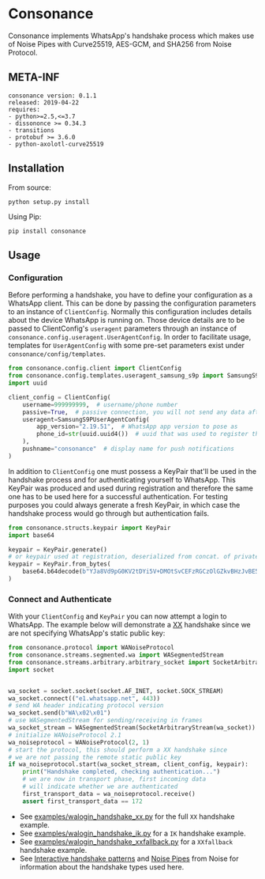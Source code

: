 # Consonance

Consonance implements WhatsApp's handshake process which makes use of Noise Pipes with Curve25519, AES-GCM,
and SHA256 from Noise Protocol.

## META-INF
```
consonance version: 0.1.1
released: 2019-04-22
requires:
- python>=2.5,<=3.7
- dissononce >= 0.34.3
- transitions
- protobuf >= 3.6.0
- python-axolotl-curve25519
```

## Installation

From source:
```
python setup.py install
```
Using Pip:
```
pip install consonance
```

## Usage

### Configuration

Before performing a handshake, you have to define your configuration as a WhatsApp client. This can be done by passing
the configuration parameters to an instance of ```ClientConfig```. Normally this configuration includes details about
the device WhatsApp is running on. Those device details are to be passed to ClientConfig's ```useragent``` parameters
through an instance of ```consonance.config.useragent.UserAgentConfig```. In order to facilitate usage, 
templates for ```UserAgentConfig``` with some pre-set parameters exist under ```consonance/config/templates```. 

```python
from consonance.config.client import ClientConfig
from consonance.config.templates.useragent_samsung_s9p import SamsungS9PUserAgentConfig
import uuid

client_config = ClientConfig(
    username=999999999,  # username/phone number
    passive=True,  # passive connection, you will not send any data after handshake, only receive
    useragent=SamsungS9PUserAgentConfig(
        app_version="2.19.51",  # WhatsApp app version to pose as
        phone_id=str(uuid.uuid4())  # uuid that was used to register the aforementioned username
    ),
    pushname="consonance"  # display name for push notifications
)
```

In addition to ```ClientConfig``` one must possess a KeyPair that'll be used in the handshake process and for
authenticating yourself to WhatsApp. This KeyPair was produced and used during registration and therefore the 
same one has to be used here for a successful authentication. For testing purposes you could always generate a
fresh KeyPair, in which case the handshake process would go through but authentication fails.

```python
from consonance.structs.keypair import KeyPair
import base64

keypair = KeyPair.generate()
# or keypair used at registration, deserialized from concat. of private_bytes and public_bytes
keypair = KeyPair.from_bytes(
    base64.b64decode(b"YJa8Vd9pG0KV2tDYi5V+DMOtSvCEFzRGCzOlGZkvBHzJvBE5C3oC2Fruniw0GBGo7HHgR4TjvjI3C9AihStsVg==")
)
```

### Connect and Authenticate

With your ```ClientConfig``` and ```KeyPair``` you can now attempt a login to WhatsApp. The example below will
demonstrate a [XX](https://noiseprotocol.org/noise.html#interactive-handshake-patterns-fundamental) handshake since
we are not specifying WhatsApp's static public key:

```python
from consonance.protocol import WANoiseProtocol
from consonance.streams.segmented.wa import WASegmentedStream
from consonance.streams.arbitrary.arbitrary_socket import SocketArbitraryStream
import socket


wa_socket = socket.socket(socket.AF_INET, socket.SOCK_STREAM)
wa_socket.connect(("e1.whatsapp.net", 443))
# send WA header indicating protocol version
wa_socket.send(b"WA\x02\x01")
# use WASegmentedStream for sending/receiving in frames
wa_socket_stream = WASegmentedStream(SocketArbitraryStream(wa_socket))
# initialize WANoiseProtocol 2.1
wa_noiseprotocol = WANoiseProtocol(2, 1)
# start the protocol, this should perform a XX handshake since
# we are not passing the remote static public key
if wa_noiseprotocol.start(wa_socket_stream, client_config, keypair):
    print("Handshake completed, checking authentication...")
    # we are now in transport phase, first incoming data
    # will indicate whether we are authenticated
    first_transport_data = wa_noiseprotocol.receive()
    assert first_transport_data == 172
```

- See [examples/walogin_handshake_xx.py](examples/walogin_handshake_xx.py) for the full ```XX``` handshake example.
- See [examples/walogin_handshake_ik.py](examples/walogin_handshake_ik.py) for a ```IK``` handshake example.
- See [examples/walogin_handshake_xxfallback.py](examples/walogin_handshake_xxfallback.py) for a ```XXfallback```
 handshake example.
- See [Interactive handshake patterns](https://noiseprotocol.org/noise.html#interactive-handshake-patterns-fundamental)
and [Noise Pipes](https://noiseprotocol.org/noise.html#noise-pipes) from Noise for information about the handshake
types used here.
